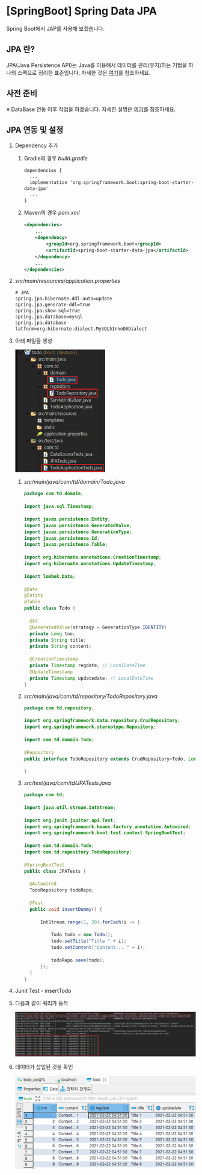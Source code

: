 # [SpringBoot] Spring Data JPA

Spring Boot에서 JAP를 사용해 보겠습니다.



## JPA 란?

JPA(Java Persistence API)는 Java를 이용해서 데이터를 관리(유지)하는 기법을 하나의 스펙으로 정리한 표준입니다. 자세한 것은 [여기](https://poetic-code.tistory.com/114)를 참조하세요.



## 사전 준비

※ DataBase 연동 이후 작업을 하겠습니다. 자세한 설명은 [여기](https://poetic-code.tistory.com/113)를 참조하세요.



## JPA 연동 및 설정

1. Dependency 추가

   1. Gradle의 경우 *build.gradle*

      ```
      dependencies {
      	...
      	implementation 'org.springframework.boot:spring-boot-starter-data-jpa'
      	...
      }
      ```

   2. Maven의 경우 *pom.xml*

      ```xml
      <dependencies>
          ...
          <dependency>
              <groupId>org.springframework.boot</groupId>
              <artifactId>spring-boot-starter-data-jpa</artifactId>
          </dependency>
          ...
      </dependencies>
      ```

2. *src/main/resources/application.properties*

   ```properties
   # JPA
   spring.jpa.hibernate.ddl-auto=update
   spring.jpa.generate-ddl=true
   spring.jpa.show-sql=true
   spring.jpa.database=mysql
   spring.jpa.database-latform=org.hibernate.dialect.MySQL5InnoDBDialect
   ```

3. 아래 파일들 생성

   ![1](1.png)

   1. *src/main/java/com/td/domain/Todo.java*

      ```java
      package com.td.domain;
      
      import java.sql.Timestamp;
      
      import javax.persistence.Entity;
      import javax.persistence.GeneratedValue;
      import javax.persistence.GenerationType;
      import javax.persistence.Id;
      import javax.persistence.Table;
      
      import org.hibernate.annotations.CreationTimestamp;
      import org.hibernate.annotations.UpdateTimestamp;
      
      import lombok.Data;
      
      @Data
      @Entity
      @Table
      public class Todo {
      
      	@Id
      	@GeneratedValue(strategy = GenerationType.IDENTITY)
      	private Long tno;
      	private String title;
      	private String content;
      	
      	@CreationTimestamp
      	private Timestamp regdate; // LocalDateTime
      	@UpdateTimestamp
      	private Timestamp updatedate; // LocalDateTime
      }
      ```

   2. *src/main/java/com/td/repository/TodoRepository.java*

      ```java
      package com.td.repository;
      
      import org.springframework.data.repository.CrudRepository;
      import org.springframework.stereotype.Repository;
      
      import com.td.domain.Todo;
      
      @Repository
      public interface TodoRepository extends CrudRepository<Todo, Long>{
      
      }
      ```

   3. *src/test/java/com/td/JPATests.java*

      ```java
      package com.td;
      
      import java.util.stream.IntStream;
      
      import org.junit.jupiter.api.Test;
      import org.springframework.beans.factory.annotation.Autowired;
      import org.springframework.boot.test.context.SpringBootTest;
      
      import com.td.domain.Todo;
      import com.td.repository.TodoRepository;
      
      @SpringBootTest
      public class JPATests {
      
      	@Autowired
      	TodoRepository todoRepo;
      	
      	@Test
      	public void insertDummy() {
      		
      		IntStream.range(1, 20).forEach(i -> {
      			
      			Todo todo = new Todo();
      			todo.setTitle("Title " + i);
      			todo.setContent("Content... " + i);
      			
      			todoRepo.save(todo);
      		});
      	}
      }
      ```

4. Junit Test - insertTodo

5. 다음과 같이 쿼리가 동작

   ![2](2.png)

6. 데이터가 삽입된 것을 확인

   ![3](3.png)


